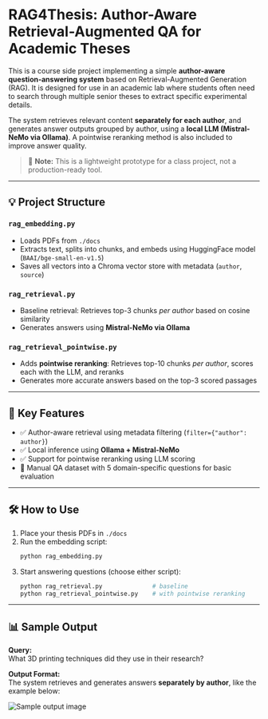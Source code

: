 # RAG4Thesis: Author-Aware Retrieval-Augmented QA for Academic Theses

This is a course side project implementing a simple **author-aware question-answering system** based on Retrieval-Augmented Generation (RAG). It is designed for use in an academic lab where students often need to search through multiple senior theses to extract specific experimental details.

The system retrieves relevant content **separately for each author**, and generates answer outputs grouped by author, using a **local LLM (Mistral-NeMo via Ollama)**. A pointwise reranking method is also included to improve answer quality.

> 📌 **Note:** This is a lightweight prototype for a class project, not a production-ready tool.

---

## 💡 Project Structure

### `rag_embedding.py`
- Loads PDFs from `./docs`
- Extracts text, splits into chunks, and embeds using HuggingFace model (`BAAI/bge-small-en-v1.5`)
- Saves all vectors into a Chroma vector store with metadata (`author`, `source`)

### `rag_retrieval.py`
- Baseline retrieval: Retrieves top-3 chunks *per author* based on cosine similarity
- Generates answers using **Mistral-NeMo via Ollama**

### `rag_retrieval_pointwise.py`
- Adds **pointwise reranking**: Retrieves top-10 chunks *per author*, scores each with the LLM, and reranks
- Generates more accurate answers based on the top-3 scored passages

---

## 🧠 Key Features

- ✅ Author-aware retrieval using metadata filtering (`filter={"author": author}`)
- ✅ Local inference using **Ollama + Mistral-NeMo**
- ✅ Support for pointwise reranking using LLM scoring
- 📄 Manual QA dataset with 5 domain-specific questions for basic evaluation

---

## 🛠 How to Use

1. Place your thesis PDFs in `./docs`
2. Run the embedding script:
   ```bash
   python rag_embedding.py
3. Start answering questions (choose either script):
   ```bash
   python rag_retrieval.py              # baseline
   python rag_retrieval_pointwise.py    # with pointwise reranking

---

## 📊 Sample Output

**Query:**  
What 3D printing techniques did they use in their research?

**Output Format:**  
The system retrieves and generates answers **separately by author**, like the example below:

![Sample output image](./sample_output.png)




